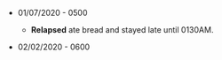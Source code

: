 * 01/07/2020 - 0500  
  * **Relapsed** ate bread and stayed late until 0130AM.

* 02/02/2020 - 0600
  
  
